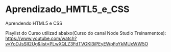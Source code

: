 # Aprendizado_HMTL5_e_CSS
Aprendendo HTML5 e CSS

Playlist do Curso utilizad abaixo(Curso do canal Node Studio Treinamentos):
https://www.youtube.com/watch?v=YoDJsSII2Ug&list=PLwXQLZ3FdTVGKl3iPEyEWpFoYkMUxWW5O
